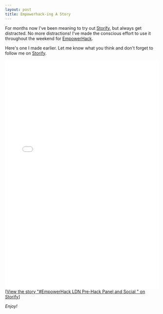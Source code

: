 ```yaml
---
layout: post
title: Empowerhack-ing A Story
---
```

For months now I've been meaning to try out [Storify](https://storify.com), but always get distracted. No more distractions! I've made the conscious effort to use it throughout the weekend for [EmpowerHack](http://empowerhack.com).

Here's one I made earlier. Let me know what you think and don't forget to follow me on [Storify](https://storify.com/tanya_powell).

<div class="storify"><iframe src="//storify.com/tanya_powell/empowerhack-pre-hack-panel-and-social/embed?header=false" width="100%" height="750" frameborder="no" allowtransparency="true"></iframe><script src="//storify.com/tanya_powell/empowerhack-pre-hack-panel-and-social.js?header=false"></script><noscript>[<a href="//storify.com/tanya_powell/empowerhack-pre-hack-panel-and-social" target="_blank">View the story "#EmpowerHack LDN Pre-Hack Panel and Social " on Storify</a>]</noscript></div>

*Enjoy!*
